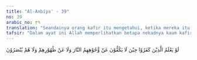 ```yaml
---
title: "Al-Anbiya' - 39"
no: 39
arabic_no: ٣٩
translation: "Seandainya orang kafir itu mengetahui, ketika mereka itu tidak mampu mengelakkan api neraka dari wajah dan punggung mereka, sedang mereka tidak mendapat pertolongan (tentulah mereka tidak meminta disegerakan)."
tafsir: "Dalam ayat ini Allah memperlihatkan betapa nekadnya kaum kafir itu, ketika mereka berkata kepada Nabi Muhammad dan kaum Muslimin dengan sikap menantang, \"Kapankah azab akhirat yang dijanjikan itu akan datang? Jika ancaman itu benar, cobalah perlihatkan sekarang juga!\"\n\nMereka meminta segera didatangkan azab Allah kepadanya, ucapan itu menunjukkan bahwa mereka sebenarnya tidak percaya sama sekali tentang adanya azab tersebut. Dengan sendirinya, mereka juga tidak percaya tentang hari akhirat, serta kekuasaan Allah untuk memperhitungkan dan membalas perbuatan manusia."
---
```

لَوْ يَعْلَمُ الَّذِيْنَ كَفَرُوْا حِيْنَ لَا يَكُفُّوْنَ عَنْ وُّجُوْهِهِمُ النَّارَ وَلَا عَنْ ظُهُوْرِهِمْ وَلَا هُمْ يُنْصَرُوْنَ 
